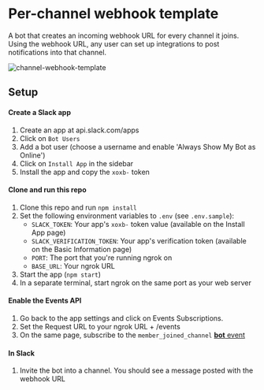 # Per-channel webhook template

A bot that creates an incoming webhook URL for every channel it joins. Using the webhook URL, any user can set up integrations to post notifications into that channel.

![channel-webhook-template](https://cloud.githubusercontent.com/assets/700173/26604820/75c658d4-4540-11e7-951d-f79a3d09a0fc.gif)

## Setup

#### Create a Slack app

1. Create an app at api.slack.com/apps
1. Click on `Bot Users`
1. Add a bot user (choose a username and enable 'Always Show My Bot as Online')
1. Click on `Install App` in the sidebar
1. Install the app and copy the `xoxb-` token

#### Clone and run this repo
1. Clone this repo and run `npm install`
1. Set the following environment variables to `.env` (see `.env.sample`):
    * `SLACK_TOKEN`: Your app's `xoxb-` token value (available on the Install App page)
    * `SLACK_VERIFICATION_TOKEN`: Your app's verification token (available on the Basic Information page)
    * `PORT`: The port that you're running ngrok on
    * `BASE_URL`: Your ngrok URL
1. Start the app (`npm start`)
1. In a separate terminal, start ngrok on the same port as your web server

#### Enable the Events API
1. Go back to the app settings and click on Events Subscriptions.
1. Set the Request URL to your ngrok URL + /events
1. On the same page, subscribe to the `member_joined_channel` [**bot** event](https://cloud.githubusercontent.com/assets/700173/26603331/4f188f90-453b-11e7-9b6d-9ca541f0cbf1.png)


#### In Slack
1. Invite the bot into a channel. You should see a message posted with the webhook URL
